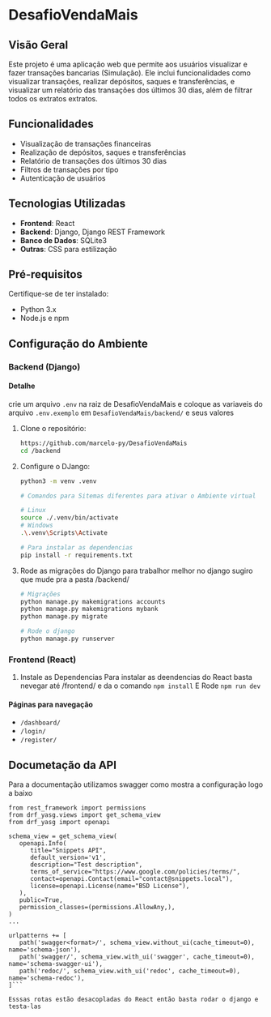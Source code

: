 # DesafioVendaMais

## Visão Geral

Este projeto é uma aplicação web que permite aos usuários visualizar e fazer transações bancarias (Simulação). 
Ele inclui funcionalidades como visualizar transações, realizar depósitos, saques e transferências, e visualizar 
um relatório das transações dos últimos 30 dias, além de filtrar todos os extratos extratos.

## Funcionalidades

- Visualização de transações financeiras
- Realização de depósitos, saques e transferências
- Relatório de transações dos últimos 30 dias
- Filtros de transações por tipo
- Autenticação de usuários

## Tecnologias Utilizadas

- **Frontend**: React
- **Backend**: Django, Django REST Framework
- **Banco de Dados**: SQLite3
- **Outras**: CSS para estilização

## Pré-requisitos

Certifique-se de ter instalado:

- Python 3.x
- Node.js e npm

## Configuração do Ambiente

### Backend (Django)

#### Detalhe
crie um arquivo ```.env``` na raiz de DesafioVendaMais e coloque as variaveis do arquivo ```.env.exemplo``` em ```DesafioVendaMais/backend/``` e seus valores

1. Clone o repositório:
    ```bash
    https://github.com/marcelo-py/DesafioVendaMais
    cd /backend

2. Configure o DJango:
    ```bash
    python3 -m venv .venv

    # Comandos para Sitemas diferentes para ativar o Ambiente virtual

    # Linux
    source ./.venv/bin/activate
    # Windows
    .\.venv\Scripts\Activate

    # Para instalar as dependencias
    pip install -r requirements.txt

3. Rode as migrações do Django
para trabalhor melhor no django sugiro que mude pra a pasta /backend/
    ```bash
    # Migrações
    python manage.py makemigrations accounts
    python manage.py makemigrations mybank
    python manage.py migrate

    # Rode o django
    python manage.py runserver

### Frontend (React)
1.  Instale as Dependencias
Para instalar as deendencias do React basta nevegar até /frontend/ e da o comando ```npm install```
E Rode ```npm run dev```

#### Páginas para navegação
- ```/dashboard/```
- ```/login/```
- ```/register/```

## Documetação da API
Para a documentação utilizamos swagger como mostra a configuração logo a baixo
```
from rest_framework import permissions
from drf_yasg.views import get_schema_view
from drf_yasg import openapi

schema_view = get_schema_view(
   openapi.Info(
      title="Snippets API",
      default_version='v1',
      description="Test description",
      terms_of_service="https://www.google.com/policies/terms/",
      contact=openapi.Contact(email="contact@snippets.local"),
      license=openapi.License(name="BSD License"),
   ),
   public=True,
   permission_classes=(permissions.AllowAny,),
)
...

urlpatterns += [
   path('swagger<format>/', schema_view.without_ui(cache_timeout=0), name='schema-json'),
   path('swagger/', schema_view.with_ui('swagger', cache_timeout=0), name='schema-swagger-ui'),
   path('redoc/', schema_view.with_ui('redoc', cache_timeout=0), name='schema-redoc'),
]```

Esssas rotas estão desacopladas do React então basta rodar o django e testa-las